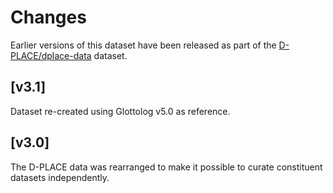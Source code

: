 # Changes

Earlier versions of this dataset have been released as part of the
[D-PLACE/dplace-data](https://doi.org/10.5281/zenodo.596376) dataset.


## [v3.1]

Dataset re-created using Glottolog v5.0 as reference.



## [v3.0]

The D-PLACE data was rearranged to make it possible to curate constituent
datasets independently.

